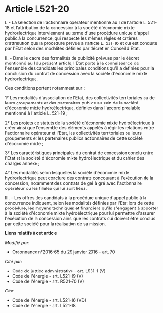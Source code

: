 # Article L521-20

I. - La sélection de l'actionnaire opérateur mentionné au I de l'article L. 521-18 et l'attribution de la concession à la
société d'économie mixte hydroélectrique interviennent au terme d'une procédure unique d'appel public à la concurrence, qui
respecte les mêmes règles et critères d'attribution que la procédure prévue à l'article L. 521-16 et qui est conduite par
l'Etat selon des modalités définies par décret en Conseil d'Etat. 

II. - Dans le cadre des formalités de publicité prévues par le décret mentionné au I du présent article, l'Etat porte à la
connaissance de l'ensemble des candidats les principales conditions qu'il a définies pour la conclusion du contrat de
concession avec la société d'économie mixte hydroélectrique. 

Ces conditions portent notamment sur : 

1° Les modalités d'association de l'Etat, des collectivités territoriales ou de leurs groupements et des partenaires publics
au sein de la société d'économie mixte hydroélectrique, définies dans l'accord préalable mentionné à l'article L. 521-19 ; 

2° Les projets de statuts de la société d'économie mixte hydroélectrique à créer ainsi que l'ensemble des éléments appelés à
régir les relations entre l'actionnaire opérateur et l'Etat, les collectivités territoriales ou leurs groupements et les
partenaires publics actionnaires de cette société d'économie mixte ; 

3° Les caractéristiques principales du contrat de concession conclu entre l'Etat et la société d'économie mixte
hydroélectrique et du cahier des charges annexé ; 

4° Les modalités selon lesquelles la société d'économie mixte hydroélectrique peut conclure des contrats concourant à
l'exécution de la concession, notamment des contrats de gré à gré avec l'actionnaire opérateur ou les filiales qui lui sont
liées. 

III. - Les offres des candidats à la procédure unique d'appel public à la concurrence indiquent, selon les modalités définies
par l'Etat lors de cette procédure, les moyens techniques et financiers qu'ils s'engagent à apporter à la société d'économie
mixte hydroélectrique pour lui permettre d'assurer l'exécution de la concession ainsi que les contrats qui doivent être
conclus par cette société pour la réalisation de sa mission.

**Liens relatifs à cet article**

_Modifié par_:

  - Ordonnance n°2016-65 du 29 janvier 2016 - art. 70

_Cité par_:

  - Code de justice administrative - art. L551-1 (V)
  - Code de l'énergie - art. L521-19 (V)
  - Code de l'énergie - art. R521-70 (V)

_Cite_:

  - Code de l'énergie - art. L521-16 (VD)
  - Code de l'énergie - art. L521-18
